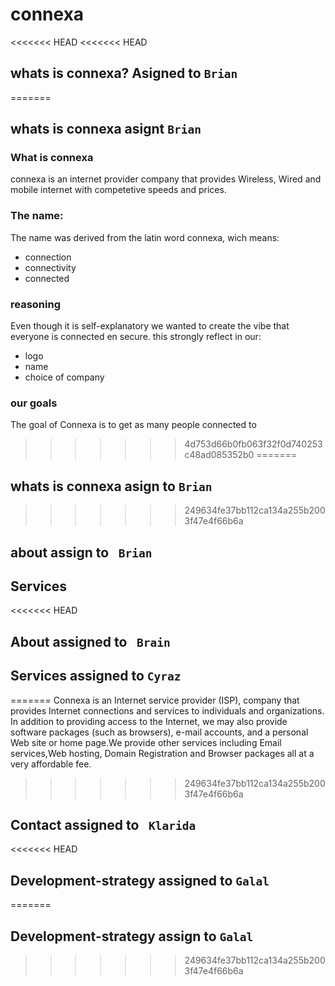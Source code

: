 # connexa
<<<<<<< HEAD
<<<<<<< HEAD
## whats is connexa? Asigned to `Brian` 

=======
## whats is connexa asignt `Brian` 
### What is connexa
connexa is an internet provider company that provides Wireless, Wired and mobile internet with competetive speeds and prices.
### The name:
The name was derived from the latin word connexa, wich means:
- connection
- connectivity
- connected
### reasoning
Even though it is self-explanatory we wanted to create the vibe that everyone is connected en secure.
this strongly reflect in our:
- logo
- name
- choice of company 
### our goals
The goal of Connexa is to get as many people connected to
>>>>>>> 4d753d66b0fb063f32f0d740253c48ad085352b0
=======

## whats is connexa asign to `Brian`
>>>>>>> 249634fe37bb112ca134a255b2003f47e4f66b6a

## about assign to ` Brian`

## Services

<<<<<<< HEAD





## About assigned to ` Brain`



## Services assigned to `Cyraz`
=======
Connexa is an Internet service provider (ISP), company that provides Internet connections and services to individuals and organizations.
In addition to providing access to the Internet, we may also provide software packages (such as browsers), e-mail accounts, and a personal Web site or home page.We provide other services including Email services,Web hosting, Domain Registration and Browser packages all at a very affordable fee.
>>>>>>> 249634fe37bb112ca134a255b2003f47e4f66b6a

## Contact assigned to ` Klarida`

<<<<<<< HEAD

## Development-strategy  assigned to `Galal`
=======
## Development-strategy assign to `Galal`
>>>>>>> 249634fe37bb112ca134a255b2003f47e4f66b6a
